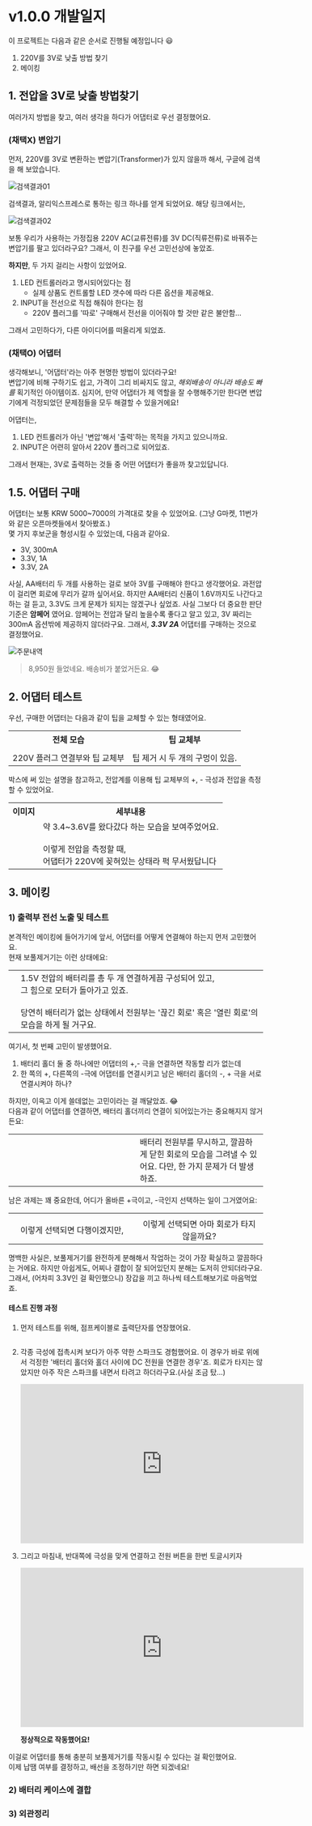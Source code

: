 # v1.0.0 개발일지

이 프로젝트는 다음과 같은 순서로 진행될 예정입니다 :smiley:

1. 220V를 3V로 낮출 방법 찾기
1. 메이킹

## 1. 전압을 3V로 낮출 방법찾기

여러가지 방법을 찾고, 여러 생각을 하다가 어댑터로 우선 결정했어요.

### (채택X) 변압기

먼저, 220V를 3V로 변환하는 변압기(Transformer)가 있지 않을까 해서, 구글에 검색을 해 보았습니다.

<img :src="$withBase('images/battery-to-wired/sr_001.png')" alt="검색결과01">

검색결과, 알리익스프레스로 통하는 링크 하나를 얻게 되었어요. 해당 링크에서는,

<img :src="$withBase('images/battery-to-wired/sr_002.png')" alt="검색결과02">

보통 우리가 사용하는 가정집용 220V AC(교류전류)를 3V DC(직류전류)로 바꿔주는 변압기를 팔고 있더라구요?
그래서, 이 친구를 우선 고민선상에 놓았죠.

**하지만**, 두 가지 걸리는 사항이 있었어요.

1. LED 컨트롤러라고 명시되어있다는 점
   - 실제 상품도 컨트롤할 LED 갯수에 따라 다른 옵션을 제공해요.
1. INPUT을 전선으로 직접 해줘야 한다는 점
   - 220V 플러그를 '따로' 구매해서 전선을 이어줘야 할 것만 같은 불안함...

그래서 고민하다가, 다른 아이디어를 떠올리게 되었죠.

### (채택O) 어댑터

생각해보니, '어댑터'라는 아주 현명한 방법이 있더라구요!  
변압기에 비해 구하기도 쉽고, 가격이 그리 비싸지도 않고, _해외배송이 아니라 배송도 빠를_ 획기적인 아이템이죠.
심지어, 만약 어댑터가 제 역할을 잘 수행해주기만 한다면 변압기에게 걱정되었던 문제점들을 모두 해결할 수 있을거에요!

어댑터는,

1. LED 컨트롤러가 아닌 '변압'해서 '출력'하는 목적을 가지고 있으니까요.
1. INPUT은 어련히 알아서 220V 플러그로 되어있죠.

그래서 현재는, 3V로 출력하는 것들 중 어떤 어댑터가 좋을까 찾고있답니다.

## 1.5. 어댑터 구매

어댑터는 보통 KRW 5000~7000의 가격대로 찾을 수 있었어요. (그냥 G마켓, 11번가와 같은 오픈마켓들에서 찾아봤죠.)  
몇 가지 후보군을 형성시킬 수 있었는데, 다음과 같아요.

- 3V, 300mA
- 3.3V, 1A
- 3.3V, 2A

사실, AA배터리 두 개를 사용하는 걸로 보아 3V를 구매해야 한다고 생각했어요. 과전압이 걸리면 회로에 무리가 갈까 싶어서요.
하지만 AA배터리 신품이 1.6V까지도 나간다고 하는 걸 듣고, 3.3V도 크게 문제가 되지는 않겠구나 싶었죠.
사실 그보다 더 중요한 판단기준은 **암페어** 였어요. 암페어는 전압과 달리 높을수록 좋다고 알고 있고,
3V 짜리는 300mA 옵션밖에 제공하지 않더라구요. 그래서, **_3.3V 2A_** 어댑터를 구매하는 것으로 결정했어요.

<img :src="$withBase('images/battery-to-wired/pc_001.png')" alt="주문내역">

> 8,950원 들었네요. 배송비가 붙었거든요. :joy:

## 2. 어댑터 테스트

우선, 구매한 어댑터는 다음과 같이 팁을 교체할 수 있는 형태였어요.

<table>
  <th>전체 모습</th>
  <th>팁 교체부</th>
  <tr>
    <td>
      <img :src="$withBase('images/battery-to-wired/adapter_01.jpg')">
    </td>
    <td>
      <img :src="$withBase('images/battery-to-wired/adapter_02.jpg')">
    </td>
  </tr>
  <tr>
    <td>
      220V 플러그 연결부와 팁 교체부
    </td>
    <td>
      팁 제거 시 두 개의 구멍이 있음.
    </td>
  </tr>
</table>

박스에 써 있는 설명을 참고하고, 전압계를 이용해 팁 교체부의 +, - 극성과 전압을 측정할 수 있었어요.  

<table>
  <th>이미지</th>
  <th>세부내용</th>
  <tr>
    <td>
      <img :src="$withBase('images/battery-to-wired/testing_01.jpg')">
    </td>
    <td>
      약 3.4~3.6V를 왔다갔다 하는 모습을 보여주었어요.<br><br>
      이렇게 전압을 측정할 때,<br>어댑터가 220V에 꽂혀있는 상태라 퍽 무서웠답니다
    </td>
  </tr>
</table>

## 3. 메이킹

### 1) 출력부 전선 노출 및 테스트

본격적인 메이킹에 들어가기에 앞서, 어댑터를 어떻게 연결해야 하는지 먼저 고민했어요.  
현재 보풀제거기는 이런 상태에요:

<table>
    <tr>
        <td><img :src="$withBase('images/battery-to-wired/circuit_01.png')"></td>
        <td>
          1.5V 전압의 배터리를 총 두 개 연결하게끔 구성되어 있고,<br>그 힘으로 모터가 돌아가고 있죠.<br><br>
          당연히 배터리가 없는 상태에서 전원부는 '끊긴 회로' 혹은 '열린 회로'의 모습을 하게 될 거구요.
        </td>
    </tr>
</table>

여기서, 첫 번째 고민이 발생했어요.

1. 배터리 홀더 둘 중 하나에만 어댑터의 +,- 극을 연결하면 작동할 리가 없는데
1. 한 쪽의 +, 다른쪽의 -극에 어댑터를 연결시키고 남은 배터리 홀더의 -, + 극을 서로 연결시켜야 하나?

하지만, 이윽고 이게 쓸데없는 고민이라는 걸 깨달았죠. :joy:  
다음과 같이 어댑터를 연결하면, 배터리 홀더끼리 연결이 되어있는가는 중요해지지 않거든요:

<table>
    <tr>
        <td width="236"><img :src="$withBase('images/battery-to-wired/circuit_02.png')"></td>
        <td>배터리 전원부를 무시하고, 깔끔하게 닫힌 회로의 모습을 그려낼 수 있어요. 다만, 한 가지 문제가 더 발생하죠.</td>
    </tr>
</table>

남은 과제는 꽤 중요한데, 어디가 올바른 +극이고, -극인지 선택하는 일이 그거였어요:

<table>
    <tr>
        <td width="335" style="text-align:center;">
          <img :src="$withBase('images/battery-to-wired/circuit_02.png')">
        </td>
        <td width="335" style="text-align:center;">
          <img :src="$withBase('images/battery-to-wired/circuit_03.png')">
        </td>
    </tr>
    <tr>
        <td width="335" style="text-align:center;">이렇게 선택되면 다행이겠지만,</td>
        <td width="335" style="text-align:center;">이렇게 선택되면 아마 회로가 타지 않을까요?</td>
    </tr>
</table>
명백한 사실은, 보풀제거기를 완전하게 분해해서 작업하는 것이 가장 확실하고 깔끔하다는 거에요.
하지만 아쉽게도, 어찌나 결합이 잘 되어있던지 분해는 도저히 안되더라구요.
그래서, (어차피 3.3V인 걸 확인했으니) 장갑을 끼고 하나씩 테스트해보기로 마음먹었죠.

#### 테스트 진행 과정

1. 먼저 테스트를 위해, 점프케이블로 출력단자를 연장했어요.

    <img :src="$withBase('images/battery-to-wired/line_01.jpg')">

1. 각종 극성에 접촉시켜 보다가 아주 약한 스파크도 경험했어요.
  이 경우가 바로 위에서 걱정한 '배터리 홀더와 홀더 사이에 DC 전원을 연결한 경우'죠.
  회로가 타지는 않았지만 아주 작은 스파크를 내면서 타려고 하더라구요.(사실 조금 탔...)

    <iframe width="560" height="315"
    src="https://www.youtube.com/embed/uKvuTzTKZVQ" frameborder="0"
    allow="accelerometer; autoplay; clipboard-write; encrypted-media; gyroscope;
    picture-in-picture" allowfullscreen></iframe>

1. 그리고 마침내, 반대쪽에 극성을 맞게 연결하고 전원 버튼을 한번 토글시키자

    <iframe width="560" height="315"
    src="https://www.youtube.com/embed/gwE5v5cVIuQ" frameborder="0"
    allow="accelerometer; autoplay; clipboard-write; encrypted-media; gyroscope;
    picture-in-picture" allowfullscreen></iframe>

    **정상적으로 작동했어요!**

이걸로 어댑터를 통해 충분히 보풀제거기를 작동시킬 수 있다는 걸 확인했어요.  
이제 납땜 여부를 결정하고, 배선을 조정하기만 하면 되겠네요!

### 2) 배터리 케이스에 결합

### 3) 외관정리

